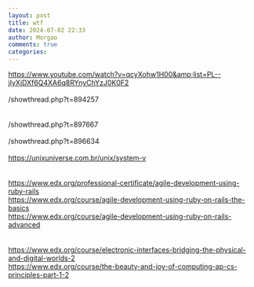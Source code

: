 ```yaml
---
layout: post
title: wtf
date: 2024-07-02 22:33
author: Morgao
comments: true
categories: 
---
```

https://www.youtube.com/watch?v=qcyXohw1H00&amp;list=PL--jIyXjDXf6Q4XA6q8RYnyChYzJ0K0F2<br />
<br />
/showthread.php?t=894257<br />
<br />
<br />
/showthread.php?t=897667<br />
<br />
/showthread.php?t=896634<br />
<br />
https://unixuniverse.com.br/unix/system-v<br />
<br />
<br />
https://www.edx.org/professional-certificate/agile-development-using-ruby-rails<br />
https://www.edx.org/course/agile-development-using-ruby-on-rails-the-basics<br />
https://www.edx.org/course/agile-development-using-ruby-on-rails-advanced <br />
<br />
<br />
https://www.edx.org/course/electronic-interfaces-bridging-the-physical-and-digital-worlds-2<br />
https://www.edx.org/course/the-beauty-and-joy-of-computing-ap-cs-principles-part-1-2
